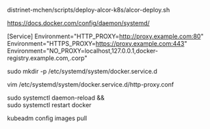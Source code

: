distrinet-mchen/scripts/deploy-alcor-k8s/alcor-deploy.sh


https://docs.docker.com/config/daemon/systemd/

[Service]
Environment="HTTP_PROXY=http://proxy.example.com:80"
Environment="HTTPS_PROXY=https://proxy.example.com:443"
Environment="NO_PROXY=localhost,127.0.0.1,docker-registry.example.com,.corp"


sudo mkdir -p /etc/systemd/system/docker.service.d

vim /etc/systemd/system/docker.service.d/http-proxy.conf

sudo systemctl daemon-reload && \
 sudo systemctl restart docker

kubeadm config images pull